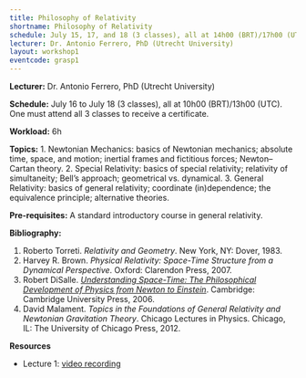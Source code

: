 ```yaml
---
title: Philosophy of Relativity
shortname: Philosophy of Relativity
schedule: July 15, 17, and 18 (3 classes), all at 14h00 (BRT)/17h00 (UTC)
lecturer: Dr. Antonio Ferrero, PhD (Utrecht University)
layout: workshop1
eventcode: grasp1
---
```


**Lecturer:** Dr. Antonio Ferrero, PhD (Utrecht University)

**Schedule:** July 16 to July 18 (3 classes), all at 10h00 (BRT)/13h00 (UTC). One must attend all 3 classes to receive a certificate.

**Workload:** 6h

**Topics:** 1. Newtonian Mechanics: basics of Newtonian mechanics; absolute time, space, and motion; inertial frames and fictitious forces; Newton–Cartan theory. 2. Special Relativity: basics of special relativity; relativity of simultaneity; Bell’s approach; geometrical vs. dynamical. 3. General Relativity: basics of general relativity; coordinate (in)dependence; the equivalence principle; alternative theories.

**Pre-requisites:** A standard introductory course in general relativity.

**Bibliography:**

1. Roberto Torreti. *Relativity and Geometry*. New York, NY: Dover, 1983.
2. Harvey R. Brown. *Physical Relativity: Space-Time Structure from a Dynamical Perspective*. Oxford: Clarendon Press, 2007.
3. Robert DiSalle. [*Understanding Space-Time: The Philosophical Development of Physics from Newton to Einstein*](https://doi.org/10.1017/CBO9780511487361). Cambridge: Cambridge University Press, 2006. 
4. David Malament. *Topics in the Foundations of General Relativity and Newtonian Gravitation Theory*. Chicago Lectures in Physics. Chicago, IL: The University of Chicago Press, 2012.

**Resources**

* Lecture 1: [video recording](https://drive.google.com/file/d/12I0NAl_tFS2V0__SpUe1_i3DRwj4BQG5/view?usp=sharing)
